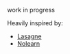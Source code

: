work in progress

Heavily inspired by:
* [Lasagne](https://github.com/benanne/Lasagne)
* [Nolearn](https://github.com/dnouri/nolearn)
